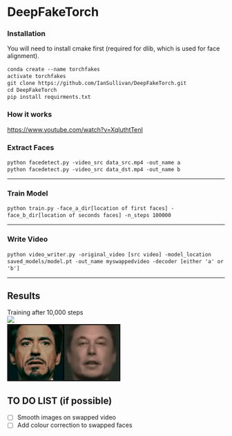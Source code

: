 # DeepFakeTorch

### Installation

You will need to install cmake first (required for dlib, which is used for face alignment).

```shell
conda create --name torchfakes
activate torchfakes
git clone https://github.com/IanSullivan/DeepFakeTorch.git
cd DeepFakeTorch
pip install requirments.txt
```

### How it works
https://www.youtube.com/watch?v=XqluthtTenI 

### Extract Faces
```shell
python facedetect.py -video_src data_src.mp4 -out_name a
python facedetect.py -video_src data_dst.mp4 -out_name b
```

---

### Train Model
```shell
python train.py -face_a_dir[location of first faces] -face_b_dir[location of seconds faces] -n_steps 100000
```

---

### Write Video
```shell
python video_writer.py -original_video [src video] -model_location saved_models/model.pt -out_name myswappedvideo -decoder [either 'a' or 'b']
```

---

## Results
Training after 10,000 steps <br>
<img src="images/swapped.gif"> <br>
<img src="images/b_to_a.gif">

## TO DO LIST (if possible)
- [ ] Smooth images on swapped video
- [ ] Add colour correction to swapped faces
